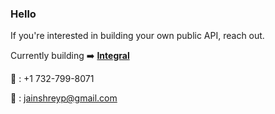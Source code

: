 ### Hello 

If you're interested in building your own public API, reach out. 

Currently building ➡️ <b><a href="https://integralapp.co" target="_blank">Integral</a></b>

📲   : +1 732-799-8071

📧  : jainshreyp@gmail.com
<!--
**sjain23/sjain23** is a ✨ _special_ ✨ repository because its `README.md` (this file) appears on your GitHub profile.
-->


